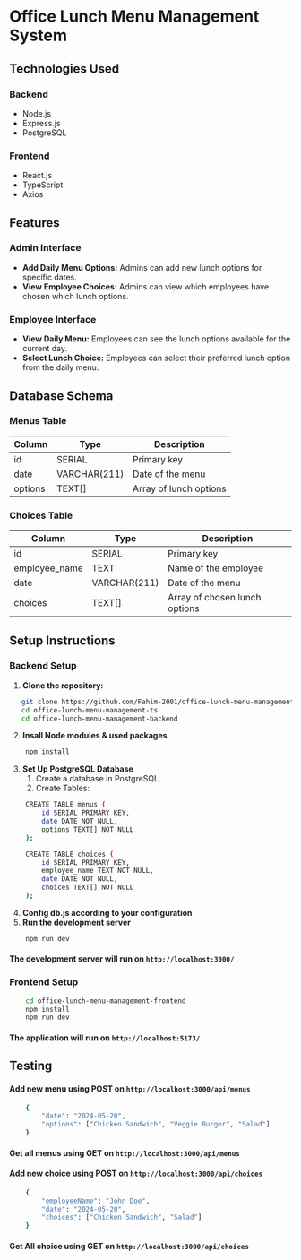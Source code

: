 # Office Lunch Menu Management System

## Technologies Used

### Backend

- Node.js
- Express.js
- PostgreSQL

### Frontend

- React.js
- TypeScript
- Axios

## Features

### Admin Interface

- **Add Daily Menu Options:** Admins can add new lunch options for specific dates.
- **View Employee Choices:** Admins can view which employees have chosen which lunch options.

### Employee Interface

- **View Daily Menu:** Employees can see the lunch options available for the current day.
- **Select Lunch Choice:** Employees can select their preferred lunch option from the daily menu.

## Database Schema

### Menus Table

| Column  | Type           | Description            |
| ------- | -------------- | ---------------------- |
| id      | SERIAL         | Primary key            |
| date    | VARCHAR(211)   | Date of the menu       |
| options | TEXT[]         | Array of lunch options |

### Choices Table

| Column        | Type           | Description                   |
| ------------- | -------------- | ----------------------------- |
| id            | SERIAL         | Primary key                   |
| employee_name | TEXT           | Name of the employee          |
| date          | VARCHAR(211)   | Date of the menu              |
| choices       | TEXT[]         | Array of chosen lunch options |

## Setup Instructions

### Backend Setup

1. **Clone the repository:**

```bash
   git clone https://github.com/Fahim-2001/office-lunch-menu-management-ts
   cd office-lunch-menu-management-ts
   cd office-lunch-menu-management-backend
```

2. **Insall Node modules & used packages**

```bash
    npm install
```

3. **Set Up PostgreSQL Database**
   1. Create a database in PostgreSQL.
   2. Create Tables:

```bash
    CREATE TABLE menus (
        id SERIAL PRIMARY KEY,
        date DATE NOT NULL,
        options TEXT[] NOT NULL
    );

    CREATE TABLE choices (
        id SERIAL PRIMARY KEY,
        employee_name TEXT NOT NULL,
        date DATE NOT NULL,
        choices TEXT[] NOT NULL
    );
```

4. **Config db.js according to your configuration**
5. **Run the development server**

```bash
    npm run dev
```
#### The development server will run on `http://localhost:3000/`

### Frontend Setup

```bash
    cd office-lunch-menu-management-frontend
    npm install
    npm run dev
```

#### The application will run on `http://localhost:5173/`

## Testing

#### Add new menu using POST on `http://localhost:3000/api/menus`
```bash
    {
        "date": "2024-05-20",
        "options": ["Chicken Sandwich", "Veggie Burger", "Salad"]
    }
```
#### Get all menus using GET on `http://localhost:3000/api/menus`

#### Add new choice using POST on `http://localhost:3000/api/choices`
```bash
    {
        "employeeName": "John Doe",
        "date": "2024-05-20",
        "choices": ["Chicken Sandwich", "Salad"]
    }
```
#### Get All choice using GET on `http://localhost:3000/api/choices`


